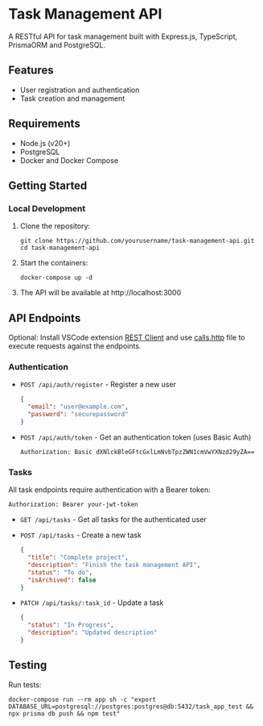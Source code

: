 # Task Management API

A RESTful API for task management built with Express.js, TypeScript, PrismaORM and PostgreSQL.

## Features

- User registration and authentication
- Task creation and management

## Requirements

- Node.js (v20+)
- PostgreSQL
- Docker and Docker Compose

## Getting Started

### Local Development

1. Clone the repository:
   ```
   git clone https://github.com/yourusername/task-management-api.git
   cd task-management-api
   ```

2. Start the containers:
   ```
   docker-compose up -d
   ```

3. The API will be available at http://localhost:3000

## API Endpoints

Optional: Install VSCode extension [REST Client](https://marketplace.visualstudio.com/items?itemName=humao.rest-client) and use [calls.http](/calls.http) file to execute requests against the endpoints.

### Authentication

- `POST /api/auth/register` - Register a new user
  ```json
  {
    "email": "user@example.com",
    "password": "securepassword"
  }
  ```

- `POST /api/auth/token` - Get an authentication token (uses Basic Auth)
  ```
  Authorization: Basic dXNlckBleGFtcGxlLmNvbTpzZWN1cmVwYXNzd29yZA==
  ```

### Tasks

All task endpoints require authentication with a Bearer token:
```
Authorization: Bearer your-jwt-token
```

- `GET /api/tasks` - Get all tasks for the authenticated user

- `POST /api/tasks` - Create a new task
  ```json
  {
    "title": "Complete project",
    "description": "Finish the task management API",
    "status": "To do",
    "isArchived": false
  }
  ```

- `PATCH /api/tasks/:task_id` - Update a task
  ```json
  {
    "status": "In Progress",
    "description": "Updated description"
  }
  ```

## Testing

Run tests:
```
docker-compose run --rm app sh -c "export DATABASE_URL=postgresql://postgres:postgres@db:5432/task_app_test && npx prisma db push && npm test"
```

